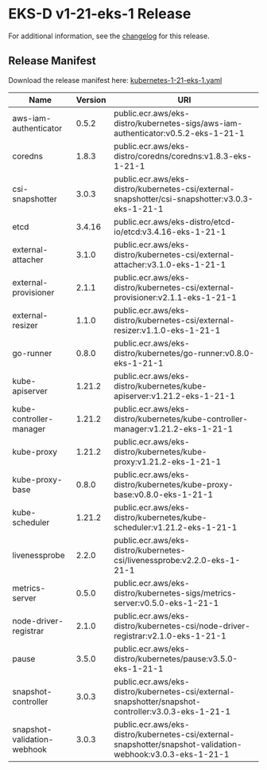 # EKS-D v1-21-eks-1 Release

For additional information, see the [changelog](CHANGELOG-v1-21-eks-1.md) for this release.

## Release Manifest
Download the release manifest here: [kubernetes-1-21-eks-1.yaml](https://distro.eks.amazonaws.com/kubernetes-1-21/kubernetes-1-21-eks-1.yaml)

| Name | Version | URI |
|------|---------|-----|
| aws-iam-authenticator | 0.5.2 | public.ecr.aws/eks-distro/kubernetes-sigs/aws-iam-authenticator:v0.5.2-eks-1-21-1 |
| coredns | 1.8.3 | public.ecr.aws/eks-distro/coredns/coredns:v1.8.3-eks-1-21-1 |
| csi-snapshotter | 3.0.3 | public.ecr.aws/eks-distro/kubernetes-csi/external-snapshotter/csi-snapshotter:v3.0.3-eks-1-21-1 |
| etcd | 3.4.16 | public.ecr.aws/eks-distro/etcd-io/etcd:v3.4.16-eks-1-21-1 |
| external-attacher | 3.1.0 | public.ecr.aws/eks-distro/kubernetes-csi/external-attacher:v3.1.0-eks-1-21-1 |
| external-provisioner | 2.1.1 | public.ecr.aws/eks-distro/kubernetes-csi/external-provisioner:v2.1.1-eks-1-21-1 |
| external-resizer | 1.1.0 | public.ecr.aws/eks-distro/kubernetes-csi/external-resizer:v1.1.0-eks-1-21-1 |
| go-runner | 0.8.0 | public.ecr.aws/eks-distro/kubernetes/go-runner:v0.8.0-eks-1-21-1 |
| kube-apiserver | 1.21.2 | public.ecr.aws/eks-distro/kubernetes/kube-apiserver:v1.21.2-eks-1-21-1 |
| kube-controller-manager | 1.21.2 | public.ecr.aws/eks-distro/kubernetes/kube-controller-manager:v1.21.2-eks-1-21-1 |
| kube-proxy | 1.21.2 | public.ecr.aws/eks-distro/kubernetes/kube-proxy:v1.21.2-eks-1-21-1 |
| kube-proxy-base | 0.8.0 | public.ecr.aws/eks-distro/kubernetes/kube-proxy-base:v0.8.0-eks-1-21-1 |
| kube-scheduler | 1.21.2 | public.ecr.aws/eks-distro/kubernetes/kube-scheduler:v1.21.2-eks-1-21-1 |
| livenessprobe | 2.2.0 | public.ecr.aws/eks-distro/kubernetes-csi/livenessprobe:v2.2.0-eks-1-21-1 |
| metrics-server | 0.5.0 | public.ecr.aws/eks-distro/kubernetes-sigs/metrics-server:v0.5.0-eks-1-21-1 |
| node-driver-registrar | 2.1.0 | public.ecr.aws/eks-distro/kubernetes-csi/node-driver-registrar:v2.1.0-eks-1-21-1 |
| pause | 3.5.0 | public.ecr.aws/eks-distro/kubernetes/pause:v3.5.0-eks-1-21-1 |
| snapshot-controller | 3.0.3 | public.ecr.aws/eks-distro/kubernetes-csi/external-snapshotter/snapshot-controller:v3.0.3-eks-1-21-1 |
| snapshot-validation-webhook | 3.0.3 | public.ecr.aws/eks-distro/kubernetes-csi/external-snapshotter/snapshot-validation-webhook:v3.0.3-eks-1-21-1 |
